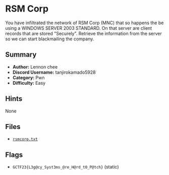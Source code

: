 # RSM Corp
You have infiltrated the network of RSM Corp (MNC) that so happens the be using a WINDOWS SERVER 2003 STANDARD. On that server are client records that are stored "Securely". Retrieve the information from the server so we can start blackmailing the company.

## Summary
- **Author:** Lennon chee
- **Discord Username:** tanjirokamado5928
- **Category:** Pwn
- **Difficulty:** Easy

## Hints
None

## Files
- [`rsmcorp.txt`](dist\rsmcorp.txt)

## Flags
- `GCTF23{L3g@cy_Syst3ms_@re_H@rd_t0_P@tch}` (static)
